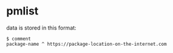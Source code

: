 # pmlist
data is stored in this format:
```
$ comment
package-name ^ https://package-location-on-the-internet.com
```
